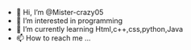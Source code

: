 - 👋 Hi, I’m @Mister-crazy05
- 👀 I’m interested in programming
- 🌱 I’m currently learning Html,c++,css,python,Java
- 📫 How to reach me ...

<!---
Mister-crazy05/Mister-crazy05 is a ✨ special ✨ repository because its `README.md` (this file) appears on your GitHub profile.
You can click the Preview link to take a look at your changes.
--->
